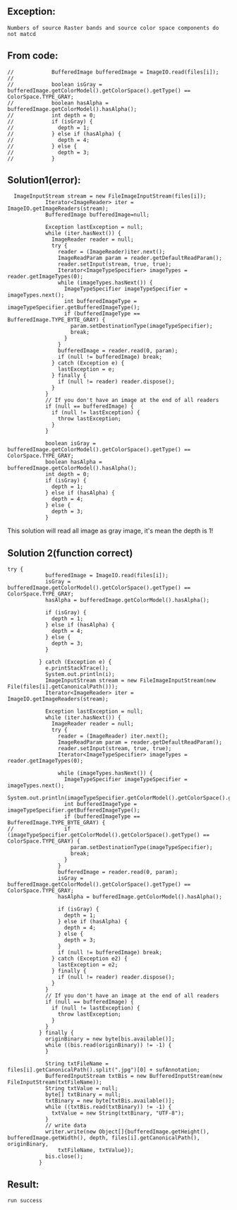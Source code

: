 ## Exception:

	Numbers of source Raster bands and source color space components do not matcd

## From code:
	//            BufferedImage bufferedImage = ImageIO.read(files[i]);
	//
	//            boolean isGray = bufferedImage.getColorModel().getColorSpace().getType() == ColorSpace.TYPE_GRAY;
	//            boolean hasAlpha = bufferedImage.getColorModel().hasAlpha();
	//            int depth = 0;
	//            if (isGray) {
	//              depth = 1;
	//            } else if (hasAlpha) {
	//              depth = 4;
	//            } else {
	//              depth = 3;
	//            }
	
	
## Solution1(error):
	
	  ImageInputStream stream = new FileImageInputStream(files[i]);
	            Iterator<ImageReader> iter = ImageIO.getImageReaders(stream);
	            BufferedImage bufferedImage=null;
	
	            Exception lastException = null;
	            while (iter.hasNext()) {
	              ImageReader reader = null;
	              try {
	                reader = (ImageReader)iter.next();
	                ImageReadParam param = reader.getDefaultReadParam();
	                reader.setInput(stream, true, true);
	                Iterator<ImageTypeSpecifier> imageTypes = reader.getImageTypes(0);
	                while (imageTypes.hasNext()) {
	                  ImageTypeSpecifier imageTypeSpecifier = imageTypes.next();
	                  int bufferedImageType = imageTypeSpecifier.getBufferedImageType();
	                  if (bufferedImageType == BufferedImage.TYPE_BYTE_GRAY) {
	                    param.setDestinationType(imageTypeSpecifier);
	                    break;
	                  }
	                }
	                bufferedImage = reader.read(0, param);
	                if (null != bufferedImage) break;
	              } catch (Exception e) {
	                lastException = e;
	              } finally {
	                if (null != reader) reader.dispose();
	              }
	            }
	            // If you don't have an image at the end of all readers
	            if (null == bufferedImage) {
	              if (null != lastException) {
	                throw lastException;
	              }
	            }
	
	            boolean isGray = bufferedImage.getColorModel().getColorSpace().getType() == ColorSpace.TYPE_GRAY;
	            boolean hasAlpha = bufferedImage.getColorModel().hasAlpha();
	            int depth = 0;
	            if (isGray) {
	              depth = 1;
	            } else if (hasAlpha) {
	              depth = 4;
	            } else {
	              depth = 3;
	            }
	      
This solution will read all image as gray image, it's mean the depth is 1!

## Solution 2(function correct)

	try {
	            bufferedImage = ImageIO.read(files[i]);
	            isGray = bufferedImage.getColorModel().getColorSpace().getType() == ColorSpace.TYPE_GRAY;
	            hasAlpha = bufferedImage.getColorModel().hasAlpha();
	
	            if (isGray) {
	              depth = 1;
	            } else if (hasAlpha) {
	              depth = 4;
	            } else {
	              depth = 3;
	            }
	
	          } catch (Exception e) {
	            e.printStackTrace();
	            System.out.println(i);
	            ImageInputStream stream = new FileImageInputStream(new File(files[i].getCanonicalPath()));
	            Iterator<ImageReader> iter = ImageIO.getImageReaders(stream);
	
	            Exception lastException = null;
	            while (iter.hasNext()) {
	              ImageReader reader = null;
	              try {
	                reader = (ImageReader) iter.next();
	                ImageReadParam param = reader.getDefaultReadParam();
	                reader.setInput(stream, true, true);
	                Iterator<ImageTypeSpecifier> imageTypes = reader.getImageTypes(0);
	
	                while (imageTypes.hasNext()) {
	                  ImageTypeSpecifier imageTypeSpecifier = imageTypes.next();
	                  System.out.println(imageTypeSpecifier.getColorModel().getColorSpace().getType());
	                  int bufferedImageType = imageTypeSpecifier.getBufferedImageType();
	                  if (bufferedImageType == BufferedImage.TYPE_BYTE_GRAY) {
	//                if (imageTypeSpecifier.getColorModel().getColorSpace().getType() == ColorSpace.TYPE_GRAY) {
	                    param.setDestinationType(imageTypeSpecifier);
	                    break;
	                  }
	                }
	                bufferedImage = reader.read(0, param);
	                isGray = bufferedImage.getColorModel().getColorSpace().getType() == ColorSpace.TYPE_GRAY;
	                hasAlpha = bufferedImage.getColorModel().hasAlpha();
	
	                if (isGray) {
	                  depth = 1;
	                } else if (hasAlpha) {
	                  depth = 4;
	                } else {
	                  depth = 3;
	                }
	                if (null != bufferedImage) break;
	              } catch (Exception e2) {
	                lastException = e2;
	              } finally {
	                if (null != reader) reader.dispose();
	              }
	            }
	            // If you don't have an image at the end of all readers
	            if (null == bufferedImage) {
	              if (null != lastException) {
	                throw lastException;
	              }
	            }
	          } finally {
	            originBinary = new byte[bis.available()];
	            while ((bis.read(originBinary)) != -1) {
	            }
	
	            String txtFileName = files[i].getCanonicalPath().split(".jpg")[0] + sufAnnotation;
	            BufferedInputStream txtBis = new BufferedInputStream(new FileInputStream(txtFileName));
	            String txtValue = null;
	            byte[] txtBinary = null;
	            txtBinary = new byte[txtBis.available()];
	            while ((txtBis.read(txtBinary)) != -1) {
	              txtValue = new String(txtBinary, "UTF-8");
	            }
	            // write data
	            writer.write(new Object[]{bufferedImage.getHeight(), bufferedImage.getWidth(), depth, files[i].getCanonicalPath(), originBinary,
	                txtFileName, txtValue});
	            bis.close();
	          }
          
## Result:


	run success